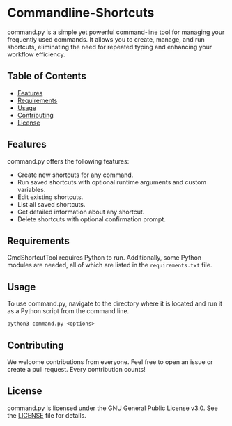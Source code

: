 # Commandline-Shortcuts
command.py is a simple yet powerful command-line tool for managing your frequently used commands. It allows you to create, manage, and run shortcuts, eliminating the need for repeated typing and enhancing your workflow efficiency.

## Table of Contents

- [Features](#features)
- [Requirements](#requirements)
- [Usage](#usage)
- [Contributing](#contributing)
- [License](#license)

## Features

command.py offers the following features:

- Create new shortcuts for any command.
- Run saved shortcuts with optional runtime arguments and custom variables.
- Edit existing shortcuts.
- List all saved shortcuts.
- Get detailed information about any shortcut.
- Delete shortcuts with optional confirmation prompt.

## Requirements

CmdShortcutTool requires Python to run. Additionally, some Python modules are needed, all of which are listed in the `requirements.txt` file.

## Usage

To use command.py, navigate to the directory where it is located and run it as a Python script from the command line.
```
python3 command.py <options>
```

## Contributing

We welcome contributions from everyone. Feel free to open an issue or create a pull request. Every contribution counts!

## License

command.py is licensed under the GNU General Public License v3.0. See the [LICENSE](https://github.com/rx-samarth/Commandline-Shortcuts/blob/main/LICENSE) file for details.

